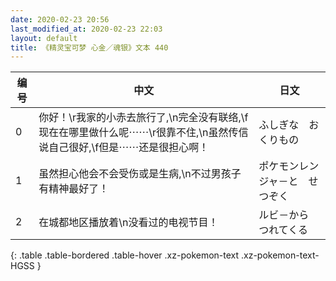 ```yaml
---
date: 2020-02-23 20:56
last_modified_at: 2020-02-23 22:03
layout: default
title: 《精灵宝可梦 心金／魂银》文本 440
---
```

| 编号 | 中文 | 日文 |
| ---- | ---- | ---- |
| 0 | 你好！\r我家的小赤去旅行了,\n完全没有联络,\f现在在哪里做什么呢⋯⋯\r很靠不住,\n虽然传信说自己很好,\f但是⋯⋯还是很担心啊！ | ふしぎな　おくりもの |
| 1 | 虽然担心他会不会受伤或是生病,\n不过男孩子有精神最好了！ | ポケモンレンジャ－と　せつぞく |
| 2 | 在城都地区播放着\n没看过的电视节目！ | ルビ－から　つれてくる |
{: .table .table-bordered .table-hover .xz-pokemon-text .xz-pokemon-text-HGSS }
